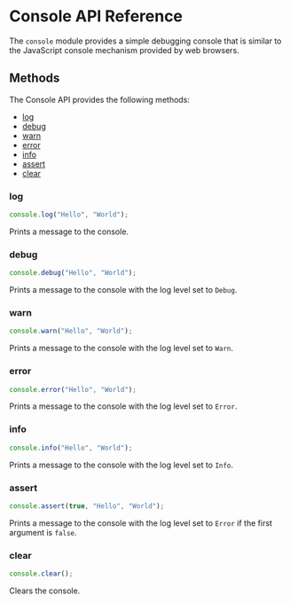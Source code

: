 # Console API Reference

The `console` module provides a simple debugging console that is similar to the JavaScript console mechanism provided by web browsers.

## Methods

The Console API provides the following methods:

- [log](#log)
- [debug](#debug)
- [warn](#warn)
- [error](#error)
- [info](#info)
- [assert](#assert)
- [clear](#clear)

### log

```ts
console.log("Hello", "World");
```

Prints a message to the console.

### debug

```ts
console.debug("Hello", "World");
```

Prints a message to the console with the log level set to `Debug`.

### warn

```ts
console.warn("Hello", "World");
```

Prints a message to the console with the log level set to `Warn`.

### error

```ts
console.error("Hello", "World");
```

Prints a message to the console with the log level set to `Error`.

### info

```ts
console.info("Hello", "World");
```

Prints a message to the console with the log level set to `Info`.

### assert

```ts
console.assert(true, "Hello", "World");
```

Prints a message to the console with the log level set to `Error` if the first argument is `false`.

### clear

```ts
console.clear();
```

Clears the console.
